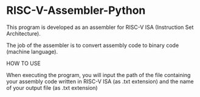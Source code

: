 # RISC-V-Assembler-Python

This program is developed as an assembler for RISC-V ISA (Instruction Set Architecture). 

The job of the assembler is to convert assembly code to binary code (machine language).

HOW TO USE

When executing the program, you will input the path of the file containing your assembly code written in RISC-V ISA (as .txt extension) and the name of your output file (as .txt extension)
